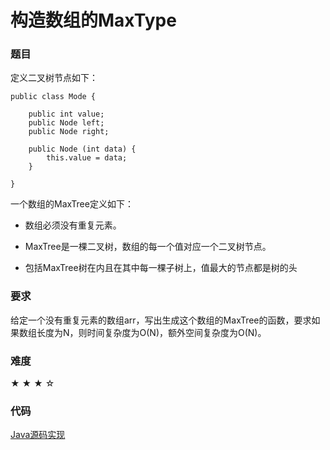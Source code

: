 
# 构造数组的MaxType

### 题目

定义二叉树节点如下：

    public class Mode {

        public int value;
        public Node left;
        public Node right;

        public Node (int data) {
            this.value = data;
        }

    }

一个数组的MaxTree定义如下：

  - 数组必须没有重复元素。

  - MaxTree是一棵二叉树，数组的每一个值对应一个二叉树节点。

  - 包括MaxTree树在内且在其中每一棵子树上，值最大的节点都是树的头

### 要求

给定一个没有重复元素的数组arr，写出生成这个数组的MaxTree的函数，要求如果数组长度为N，则时间复杂度为O(N)，额外空间复杂度为O(N)。  

### 难度

★ ★ ★ ☆

### 代码

[Java源码实现](../src/Stack8.java)
